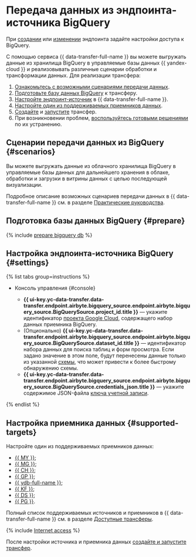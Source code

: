 # Передача данных из эндпоинта-источника BigQuery

При [создании](../index.md#create) или [изменении](../index.md#update) эндпоинта задайте настройки доступа к BigQuery.

С помощью сервиса {{ data-transfer-full-name }} вы можете выгружать данные из хранилища BigQuery в управляемые базы данных {{ yandex-cloud }} и реализовывать различные сценарии обработки и трансформации данных. Для реализации трансфера:

1. [Ознакомьтесь с возможными сценариями передачи данных](#scenarios).
1. [Подготовьте базу данных BigQuery](#prepare) к трансферу.
1. [Настройте эндпоинт-источник](#endpoint-settings) в {{ data-transfer-full-name }}.
1. [Настройте один из поддерживаемых приемников данных](#supported-targets).
1. [Cоздайте](../../transfer.md#create) и [запустите](../../transfer.md#activate) трансфер.
1. При возникновении проблем, [воспользуйтесь готовыми решениями](../../../../data-transfer/troubleshooting/index.md) по их устранению.

## Сценарии передачи данных из BigQuery {#scenarios}

Вы можете выгружать данные из облачного хранилища BigQuery в управляемые базы данных для дальнейшего хранения в облаке, обработки и загрузки в витрины данных с целью последующей визуализации.

Подробное описание возможных сценариев передачи данных в {{ data-transfer-full-name }} см. в разделе [Практические руководства](../../../tutorials/index.md).

## Подготовка базы данных BigQuery {#prepare}

{% include [prepare bigquery db](../../../../_includes/data-transfer/endpoints/sources/bigquery-prepare.md) %}

## Настройка эндпоинта-источника BigQuery {#settings}

{% list tabs group=instructions %}

- Консоль управления {#console}

    * **{{ ui-key.yc-data-transfer.data-transfer.endpoint.airbyte.bigquery_source.endpoint.airbyte.bigquery_source.BigQuerySource.project_id.title }}** — укажите идентификатор [проекта Google Cloud](https://cloud.google.com/resource-manager/docs/creating-managing-projects), содержащего набор данных приемника BigQuery.
    * (Опционально) **{{ ui-key.yc-data-transfer.data-transfer.endpoint.airbyte.bigquery_source.endpoint.airbyte.bigquery_source.BigQuerySource.dataset_id.title }}** — идентификатор набора данных для поиска таблиц и форм просмотра. Если задано значение в этом поле, будут перенесены данные только из указанной [схемы](https://cloud.google.com/bigquery/docs/datasets-intro), что может привести к более быстрому обнаружению схемы.
    * **{{ ui-key.yc-data-transfer.data-transfer.endpoint.airbyte.bigquery_source.endpoint.airbyte.bigquery_source.BigQuerySource.credentials_json.title }}** — укажите содержимое JSON-файла [ключа учетной записи](https://cloud.google.com/iam/docs/creating-managing-service-account-keys).

{% endlist %}

## Настройка приемника данных {#supported-targets}

Настройте один из поддерживаемых приемников данных:

* [{{ MY }}](../target/mysql.md);
* [{{ MG }}](../target/mongodb.md);
* [{{ CH }}](../target/clickhouse.md);
* [{{ GP }}](../target/greenplum.md);
* [{{ ydb-full-name }}](../target/yandex-database.md);
* [{{ KF }}](../target/kafka.md);
* [{{ DS }}](../target/data-streams.md);
* [{{ PG }}](../target/postgresql.md).

Полный список поддерживаемых источников и приемников в {{ data-transfer-full-name }} см. в разделе [Доступные трансферы](../../../transfer-matrix.md).

{% include [Internet access](../../../../_includes/data-transfer/notes/internet-access.md) %}

После настройки источника и приемника данных [создайте и запустите трансфер](../../transfer.md#create).